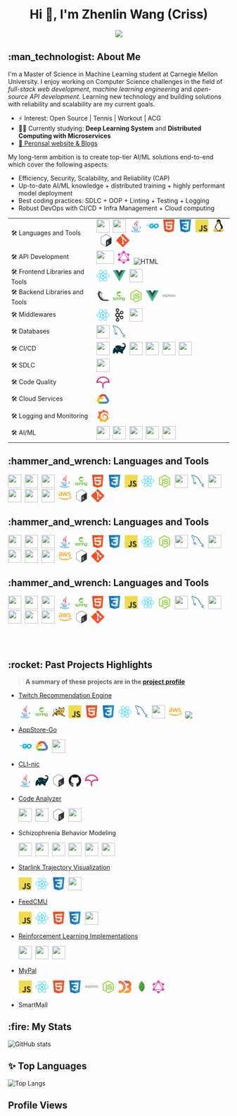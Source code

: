 <div id="header" align="center">
  <h1>Hi 👋, I'm Zhenlin Wang (Criss)</h1>
  <img src="https://media.giphy.com/media/3kPDmoWdBpQPNhCnUG/giphy.gif" width="300"/>
  
</div>

<h2> :man_technologist: About Me </h2>

I'm a Master of Science in Machine Learning student at Carnegie Mellon University. I enjoy working on Computer Science challenges in the field of *full-stack web development*, *machine learning engineering* and *open-source API development*. Learning new technology and building solutions with reliability and scalability are my current goals. 
- ⚡ Interest: Open Source | Tennis | Workout | ACG 
- 👨‍🏫 Currently studying: **Deep Learning System** and **Distributed Computing with Microservices**
- [:ledger: Peronsal website & Blogs](http://criss-wang.github.io)

My long-term ambition is to create top-tier AI/ML solutions end-to-end which cover the following aspects:
- Efficiency, Security, Scalability, and Reliability (CAP)
- Up-to-date AI/ML knowledge + distributed training + highly performant model deployment
- Best coding practices: SDLC + OOP + Linting + Testing + Logging
- Robust DevOps with CI/CD + Infra Management + Cloud computing


|      | |
|-----------------------|-----|
| <div> :hammer_and_wrench: Languages and Tools </div> | <img src="https://cdn.jsdelivr.net/gh/devicons/devicon/icons/cplusplus/cplusplus-original.svg" width="30" height="30"/>&nbsp; <img src="https://cdn.jsdelivr.net/gh/devicons/devicon/icons/python/python-original.svg" width="30" height="30"/>&nbsp; <img src="https://github.com/devicons/devicon/blob/master/icons/java/java-original.svg" title="Java" alt="Java" width="30" height="30"/>&nbsp; <img src="https://github.com/devicons/devicon/blob/master/icons/go/go-original-wordmark.svg" width="30" height="30"/>&nbsp; <img src="https://github.com/devicons/devicon/blob/master/icons/html5/html5-original.svg" title="HTML5" alt="HTML" width="30" height="30"/>&nbsp; <img src="https://github.com/devicons/devicon/blob/master/icons/css3/css3-original.svg" title="CSS3" alt="CSS" width="30" height="30"/>&nbsp; <img src="https://github.com/devicons/devicon/blob/master/icons/javascript/javascript-original.svg" title="JavaScript" alt="JavaScript" width="30" height="30"/>&nbsp; <img src="https://github.com/devicons/devicon/blob/master/icons/linux/linux-original.svg" title="bash" alt="bash" width="30" height="30"/>&nbsp; <img src="https://github.com/devicons/devicon/blob/master/icons/bash/bash-original.svg" title="bash" alt="bash" width="30" height="30"/>&nbsp; <img src="https://github.com/devicons/devicon/blob/master/icons/git/git-original.svg" title="Git" alt="Git" width="30" height="30"/> |
| <div> :hammer_and_wrench: API Development </div> | <img src="https://www.opc-router.com/wp-content/uploads/2020/04/icon_rest_webservice_600x400px.png" width="40" height="30"/>&nbsp; <img src="https://github.com/devicons/devicon/blob/master/icons/graphql/graphql-plain.svg" width="30" height="30"/>&nbsp; <img src="https://grpc.io/img/logos/grpc-logo.png" title="HTML5" alt="HTML" width="55" height="30"/>&nbsp; |
| <div> :hammer_and_wrench: Frontend Libraries and Tools </div> | <img src="https://github.com/devicons/devicon/blob/master/icons/react/react-original.svg" title="React" alt="React" width="30" height="30"/>&nbsp; <img src="https://github.com/devicons/devicon/blob/master/icons/vuejs/vuejs-original.svg" width="30" height="30"/>&nbsp; <img src="https://cdn.jsdelivr.net/gh/devicons/devicon/icons/d3js/d3js-original.svg"  width="30" height="30"/>&nbsp; |
| <div> :hammer_and_wrench: Backend Libraries and Tools </div> | <img src="https://github.com/devicons/devicon/blob/master/icons/flask/flask-original.svg" title="React" alt="React" width="30" height="30"/>&nbsp; <img src="https://github.com/devicons/devicon/blob/master/icons/spring/spring-original-wordmark.svg" title="Spring" alt="Spring" width="30" height="30"/>&nbsp; <img src="https://github.com/devicons/devicon/blob/master/icons/nodejs/nodejs-original.svg" title="NodeJS" alt="NodeJS" height="30"/>&nbsp; <img src="https://github.com/devicons/devicon/blob/master/icons/vuejs/vuejs-original.svg" width="30" height="30"/>&nbsp; <img src="https://github.com/devicons/devicon/blob/master/icons/express/express-original-wordmark.svg" title="MySQL" alt="MySQL" width="30" height="30"/>&nbsp; |
| <div> :hammer_and_wrench: Middlewares </div> | <img src="https://github.com/devicons/devicon/blob/master/icons/react/react-original.svg" title="React" alt="React" width="30" height="30"/>&nbsp; <img src="https://github.com/devicons/devicon/blob/master/icons/apachekafka/apachekafka-original.svg" width="30" height="30"/>&nbsp; <img src="https://cdn.jsdelivr.net/gh/devicons/devicon/icons/d3js/d3js-original.svg"  width="30" height="30"/>&nbsp; |
| <div> :hammer_and_wrench: Databases </div> | <img src="https://cdn.jsdelivr.net/gh/devicons/devicon/icons/mongodb/mongodb-original.svg" width="30" height="30"/>&nbsp; <img src="https://github.com/devicons/devicon/blob/master/icons/mysql/mysql-original.svg" title="MySQL"  alt="MySQL" width="30" height="30"/>&nbsp; |
| <div> :hammer_and_wrench: CI/CD </div> | <img src="https://cdn.jsdelivr.net/gh/devicons/devicon/icons/cmake/cmake-original.svg" width="30" height="30"/>&nbsp; <img src="https://github.com/devicons/devicon/blob/master/icons/gradle/gradle-plain.svg" title="Java" alt="Java" width="30" height="30"/>&nbsp; <img src="https://cdn.jsdelivr.net/gh/devicons/devicon/icons/docker/docker-original.svg" width="30" height="30"/>&nbsp; <img src="https://cdn.jsdelivr.net/gh/devicons/devicon/icons/kubernetes/kubernetes-plain.svg" width="30" height="30"/>&nbsp; <img src="https://cdn.jsdelivr.net/gh/devicons/devicon/icons/heroku/heroku-plain.svg" width="30" height="30"/>&nbsp; <img src="https://cdn.jsdelivr.net/gh/devicons/devicon/icons/jenkins/jenkins-original.svg" width="30" height="30"/>&nbsp;|
| <div> :hammer_and_wrench: SDLC </div> | <img src="https://cdn.jsdelivr.net/gh/devicons/devicon/icons/confluence/confluence-original.svg" width="30" height="30"/>&nbsp; |
| <div> :hammer_and_wrench: Code Quality </div> | <img src="https://github.com/devicons/devicon/blob/master/icons/codecov/codecov-plain.svg" title="bash" alt="bash" width="30" height="30"/>&nbsp; |
| <div> :hammer_and_wrench: Cloud Services </div> | <img src="https://github.com/devicons/devicon/blob/master/icons/googlecloud/googlecloud-original.svg" width="30" height="30"/>&nbsp; |
| <div> :hammer_and_wrench: Logging and Monitoring </div> | <img src="https://github.com/devicons/devicon/blob/master/icons/grafana/grafana-original.svg" width="30" height="30"/>&nbsp; |
| <div> :hammer_and_wrench: AI/ML </div> | <img src="https://cdn.jsdelivr.net/gh/devicons/devicon/icons/pytorch/pytorch-original.svg" width="30" height="30"/>&nbsp; <img src="https://cdn.jsdelivr.net/gh/devicons/devicon/icons/jupyter/jupyter-original.svg" width="30" height="30"/>&nbsp; <img src="https://cdn.jsdelivr.net/gh/devicons/devicon/icons/numpy/numpy-original.svg" width="30" height="30"/>&nbsp; <img src="https://cdn.jsdelivr.net/gh/devicons/devicon/icons/pandas/pandas-original.svg" width="30" height="30"/>&nbsp; <img src="https://cdn.jsdelivr.net/gh/devicons/devicon/icons/latex/latex-original.svg" width="30" height="30"/>&nbsp; |


<h2> :hammer_and_wrench: Languages and Tools </h2>
<div>
  <img src="https://cdn.jsdelivr.net/gh/devicons/devicon/icons/cplusplus/cplusplus-original.svg" width="30" height="30"/>&nbsp;
  <img src="https://cdn.jsdelivr.net/gh/devicons/devicon/icons/python/python-original.svg" width="30" height="30"/>&nbsp;
  <img src="https://cdn.jsdelivr.net/gh/devicons/devicon/icons/pytorch/pytorch-original.svg" width="30" height="30"/>&nbsp;
  <img src="https://github.com/devicons/devicon/blob/master/icons/java/java-original.svg" title="Java" alt="Java" width="30" height="30"/>&nbsp;
  <img src="https://github.com/devicons/devicon/blob/master/icons/spring/spring-original-wordmark.svg" title="Spring" alt="Spring" width="30" height="30"/>&nbsp;
  <img src="https://github.com/devicons/devicon/blob/master/icons/html5/html5-original.svg" title="HTML5" alt="HTML" width="30" height="30"/>&nbsp; 
  <img src="https://github.com/devicons/devicon/blob/master/icons/css3/css3-original.svg"  title="CSS3" alt="CSS" width="30" height="30"/>&nbsp;
  <img src="https://github.com/devicons/devicon/blob/master/icons/javascript/javascript-original.svg" title="JavaScript" alt="JavaScript" width="30" height="30"/>&nbsp;
  <img src="https://github.com/devicons/devicon/blob/master/icons/react/react-original.svg" title="React" alt="React" width="30" height="30"/>&nbsp;
  <img src="https://github.com/devicons/devicon/blob/master/icons/nodejs/nodejs-original.svg" title="NodeJS" alt="NodeJS" height="30"/>&nbsp;
  <img src="https://cdn.jsdelivr.net/gh/devicons/devicon/icons/d3js/d3js-original.svg"  width="30" height="30"/>&nbsp;
  <img src="https://github.com/devicons/devicon/blob/master/icons/mysql/mysql-original.svg" title="MySQL"  alt="MySQL" width="30" height="30"/>&nbsp;
  <img src="https://cdn.jsdelivr.net/gh/devicons/devicon/icons/mongodb/mongodb-original.svg" width="30" height="30"/>&nbsp;
  <img src="https://cdn.jsdelivr.net/gh/devicons/devicon/icons/nginx/nginx-original.svg" width="30" height="30"/>&nbsp;
  <img src="https://cdn.jsdelivr.net/gh/devicons/devicon/icons/docker/docker-original.svg" width="30" height="30"/>&nbsp;
  <img src="https://cdn.jsdelivr.net/gh/devicons/devicon/icons/kubernetes/kubernetes-plain.svg" width="30" height="30"/>&nbsp;
  <img src="https://github.com/devicons/devicon/blob/master/icons/amazonwebservices/amazonwebservices-plain-wordmark.svg" title="AWS" alt="AWS" width="30" height="30"/>&nbsp;
  <img src="https://github.com/devicons/devicon/blob/master/icons/bash/bash-original.svg" title="bash" alt="bash" width="30" height="30"/>&nbsp;
  <img src="https://github.com/devicons/devicon/blob/master/icons/git/git-original.svg" title="Git" **alt="Git" width="30" height="30"/>
</div>

<h2> :hammer_and_wrench: Languages and Tools </h2>
<div>
  <img src="https://cdn.jsdelivr.net/gh/devicons/devicon/icons/cplusplus/cplusplus-original.svg" width="30" height="30"/>&nbsp;
  <img src="https://cdn.jsdelivr.net/gh/devicons/devicon/icons/python/python-original.svg" width="30" height="30"/>&nbsp;
  <img src="https://cdn.jsdelivr.net/gh/devicons/devicon/icons/pytorch/pytorch-original.svg" width="30" height="30"/>&nbsp;
  <img src="https://github.com/devicons/devicon/blob/master/icons/java/java-original.svg" title="Java" alt="Java" width="30" height="30"/>&nbsp;
  <img src="https://github.com/devicons/devicon/blob/master/icons/spring/spring-original-wordmark.svg" title="Spring" alt="Spring" width="30" height="30"/>&nbsp;
  <img src="https://github.com/devicons/devicon/blob/master/icons/html5/html5-original.svg" title="HTML5" alt="HTML" width="30" height="30"/>&nbsp; 
  <img src="https://github.com/devicons/devicon/blob/master/icons/css3/css3-original.svg"  title="CSS3" alt="CSS" width="30" height="30"/>&nbsp;
  <img src="https://github.com/devicons/devicon/blob/master/icons/javascript/javascript-original.svg" title="JavaScript" alt="JavaScript" width="30" height="30"/>&nbsp;
  <img src="https://github.com/devicons/devicon/blob/master/icons/react/react-original.svg" title="React" alt="React" width="30" height="30"/>&nbsp;
  <img src="https://github.com/devicons/devicon/blob/master/icons/nodejs/nodejs-original.svg" title="NodeJS" alt="NodeJS" height="30"/>&nbsp;
  <img src="https://cdn.jsdelivr.net/gh/devicons/devicon/icons/d3js/d3js-original.svg"  width="30" height="30"/>&nbsp;
  <img src="https://github.com/devicons/devicon/blob/master/icons/mysql/mysql-original.svg" title="MySQL"  alt="MySQL" width="30" height="30"/>&nbsp;
  <img src="https://cdn.jsdelivr.net/gh/devicons/devicon/icons/mongodb/mongodb-original.svg" width="30" height="30"/>&nbsp;
  <img src="https://cdn.jsdelivr.net/gh/devicons/devicon/icons/nginx/nginx-original.svg" width="30" height="30"/>&nbsp;
  <img src="https://cdn.jsdelivr.net/gh/devicons/devicon/icons/docker/docker-original.svg" width="30" height="30"/>&nbsp;
  <img src="https://cdn.jsdelivr.net/gh/devicons/devicon/icons/kubernetes/kubernetes-plain.svg" width="30" height="30"/>&nbsp;
  <img src="https://github.com/devicons/devicon/blob/master/icons/amazonwebservices/amazonwebservices-plain-wordmark.svg" title="AWS" alt="AWS" width="30" height="30"/>&nbsp;
  <img src="https://github.com/devicons/devicon/blob/master/icons/bash/bash-original.svg" title="bash" alt="bash" width="30" height="30"/>&nbsp;
  <img src="https://github.com/devicons/devicon/blob/master/icons/git/git-original.svg" title="Git" **alt="Git" width="30" height="30"/>
</div>

<h2> :hammer_and_wrench: Languages and Tools </h2>
<div>
  <img src="https://cdn.jsdelivr.net/gh/devicons/devicon/icons/cplusplus/cplusplus-original.svg" width="30" height="30"/>&nbsp;
  <img src="https://cdn.jsdelivr.net/gh/devicons/devicon/icons/python/python-original.svg" width="30" height="30"/>&nbsp;
  <img src="https://cdn.jsdelivr.net/gh/devicons/devicon/icons/pytorch/pytorch-original.svg" width="30" height="30"/>&nbsp;
  <img src="https://github.com/devicons/devicon/blob/master/icons/java/java-original.svg" title="Java" alt="Java" width="30" height="30"/>&nbsp;
  <img src="https://github.com/devicons/devicon/blob/master/icons/spring/spring-original-wordmark.svg" title="Spring" alt="Spring" width="30" height="30"/>&nbsp;
  <img src="https://github.com/devicons/devicon/blob/master/icons/html5/html5-original.svg" title="HTML5" alt="HTML" width="30" height="30"/>&nbsp; 
  <img src="https://github.com/devicons/devicon/blob/master/icons/css3/css3-original.svg"  title="CSS3" alt="CSS" width="30" height="30"/>&nbsp;
  <img src="https://github.com/devicons/devicon/blob/master/icons/javascript/javascript-original.svg" title="JavaScript" alt="JavaScript" width="30" height="30"/>&nbsp;
  <img src="https://github.com/devicons/devicon/blob/master/icons/react/react-original.svg" title="React" alt="React" width="30" height="30"/>&nbsp;
  <img src="https://github.com/devicons/devicon/blob/master/icons/nodejs/nodejs-original.svg" title="NodeJS" alt="NodeJS" height="30"/>&nbsp;
  <img src="https://cdn.jsdelivr.net/gh/devicons/devicon/icons/d3js/d3js-original.svg"  width="30" height="30"/>&nbsp;
  <img src="https://github.com/devicons/devicon/blob/master/icons/mysql/mysql-original.svg" title="MySQL"  alt="MySQL" width="30" height="30"/>&nbsp;
  <img src="https://cdn.jsdelivr.net/gh/devicons/devicon/icons/mongodb/mongodb-original.svg" width="30" height="30"/>&nbsp;
  <img src="https://cdn.jsdelivr.net/gh/devicons/devicon/icons/nginx/nginx-original.svg" width="30" height="30"/>&nbsp;
  <img src="https://cdn.jsdelivr.net/gh/devicons/devicon/icons/docker/docker-original.svg" width="30" height="30"/>&nbsp;
  <img src="https://cdn.jsdelivr.net/gh/devicons/devicon/icons/kubernetes/kubernetes-plain.svg" width="30" height="30"/>&nbsp;
  <img src="https://github.com/devicons/devicon/blob/master/icons/amazonwebservices/amazonwebservices-plain-wordmark.svg" title="AWS" alt="AWS" width="30" height="30"/>&nbsp;
  <img src="https://github.com/devicons/devicon/blob/master/icons/bash/bash-original.svg" title="bash" alt="bash" width="30" height="30"/>&nbsp;
  <img src="https://github.com/devicons/devicon/blob/master/icons/git/git-original.svg" title="Git" **alt="Git" width="30" height="30"/>
</div>

<br/><br/>

<h2> :rocket: Past Projects Highlights </h2>

> **A summary of these projects are in the [project profile](https://criss-wang.github.io/categories/Projects/)**

- [Twitch Recommendation Engine](http://44.204.231.77/)
  
  <img src="https://github.com/devicons/devicon/blob/master/icons/java/java-original.svg" title="Java" alt="Java" width="30" height="30"/>&nbsp;
  <img src="https://github.com/devicons/devicon/blob/master/icons/spring/spring-original-wordmark.svg" title="Spring" alt="Spring" width="30" height="30"/>&nbsp;
  <img src="https://github.com/devicons/devicon/blob/master/icons/tomcat/tomcat-original.svg" width="30" height="30"/>&nbsp;
  <img src="https://github.com/devicons/devicon/blob/master/icons/javascript/javascript-original.svg" title="JavaScript" alt="JavaScript" width="30" height="30"/>&nbsp;
  <img src="https://github.com/devicons/devicon/blob/master/icons/html5/html5-original.svg" title="HTML5" alt="HTML" width="30" height="30"/>&nbsp;
  <img src="https://github.com/devicons/devicon/blob/master/icons/css3/css3-original.svg"  title="CSS3" alt="CSS" width="30" height="30"/>&nbsp;
  <img src="https://github.com/devicons/devicon/blob/master/icons/react/react-original.svg" title="React" alt="React" width="30" height="30"/>&nbsp;
  <img src="https://github.com/devicons/devicon/blob/master/icons/mysql/mysql-original.svg" title="MySQL" alt="MySQL" width="30" height="30"/>&nbsp;
  <img src="https://cdn.jsdelivr.net/gh/devicons/devicon/icons/docker/docker-original.svg" width="30" height="30"/>&nbsp;
  <img src="https://github.com/devicons/devicon/blob/master/icons/amazonwebservices/amazonwebservices-plain-wordmark.svg" width="30" height="30"/>&nbsp;
  <img src="https://svn.apache.org/repos/asf/comdev/project-logos/originals/maven.svg" height="25"/>

- [AppStore-Go](https://github.com/Criss-Wang/AppStore-GO/tree/main)
  
  <img src="https://github.com/devicons/devicon/blob/master/icons/go/go-original-wordmark.svg" width="30" height="30"/>&nbsp;
  <img src="https://github.com/devicons/devicon/blob/master/icons/googlecloud/googlecloud-original.svg" width="30" height="30"/>&nbsp;
  <img src="https://img.icons8.com/color/480/null/elasticsearch.png" width="30" height="30"/>&nbsp;
  
  
- [CLI-nic](https://ay2021s1-cs2103-w14-4.github.io/tp/)
  
  <img src="https://github.com/devicons/devicon/blob/master/icons/java/java-original.svg" title="Java" alt="Java" width="30" height="30"/>&nbsp;
  <img src="https://github.com/devicons/devicon/blob/master/icons/gradle/gradle-plain.svg" title="Java" alt="Java" width="30" height="30"/>&nbsp;
  <img src="https://github.com/devicons/devicon/blob/master/icons/bash/bash-plain.svg" title="bash" alt="bash" width="30" height="30"/>&nbsp;
  <img src="https://github.com/devicons/devicon/blob/master/icons/github/github-original.svg" title="bash" alt="bash" width="30" height="30"/>&nbsp;
  <img src="https://github.com/devicons/devicon/blob/master/icons/codecov/codecov-plain.svg" title="bash" alt="bash" width="30" height="30"/>&nbsp;
  
- [Code Analyzer](https://github.com/Criss-Wang/Code-Analyzer)

  <img src="https://cdn.jsdelivr.net/gh/devicons/devicon/icons/cplusplus/cplusplus-original.svg" width="30" height="30"/>&nbsp;
  <img src="https://cdn.jsdelivr.net/gh/devicons/devicon/icons/cmake/cmake-original.svg" width="30" height="30"/>&nbsp;
  <img src="https://github.com/devicons/devicon/blob/master/icons/bash/bash-plain.svg" title="bash" alt="bash" width="30" height="30"/>&nbsp;
  <img src="https://cdn.jsdelivr.net/gh/devicons/devicon/icons/linux/linux-original.svg" width="30" height="30"/>&nbsp;

- Schizophrenia Behavior Modeling

  <img src="https://cdn.jsdelivr.net/gh/devicons/devicon/icons/python/python-original.svg" width="30" height="30"/>&nbsp;
  <img src="https://cdn.jsdelivr.net/gh/devicons/devicon/icons/pytorch/pytorch-original.svg" width="30" height="30"/>&nbsp;
  <img src="https://cdn.jsdelivr.net/gh/devicons/devicon/icons/jupyter/jupyter-original.svg" width="30" height="30"/>&nbsp;
  <img src="https://cdn.jsdelivr.net/gh/devicons/devicon/icons/numpy/numpy-original.svg" width="30" height="30"/>&nbsp;
  <img src="https://cdn.jsdelivr.net/gh/devicons/devicon/icons/pandas/pandas-original.svg" width="30" height="30"/>&nbsp;
  <img src="https://cdn.jsdelivr.net/gh/devicons/devicon/icons/amazonwebservices/amazonwebservices-plain-wordmark.svg" width="30" height="30"/>&nbsp;
  
- [Starlink Trajectory Visualization](https://github.com/Criss-Wang/Satellite-Tracker)      
  
  <img src="https://github.com/devicons/devicon/blob/master/icons/javascript/javascript-original.svg" title="JavaScript" alt="JavaScript" width="30" height="30"/>&nbsp;
  <img src="https://github.com/devicons/devicon/blob/master/icons/react/react-original.svg" title="React" alt="React" width="30" height="30"/>&nbsp;
  <img src="https://github.com/devicons/devicon/blob/master/icons/css3/css3-original.svg"  title="CSS3" alt="CSS" width="30" height="30"/>&nbsp;
  <img src="https://cdn.jsdelivr.net/gh/devicons/devicon/icons/d3js/d3js-original.svg"  width="30" height="30"/>&nbsp;
                                    
- [FeedCMU](https://github.com/sanjana-shriram/hackcmu/tree/main/feedcmu)

  <img src="https://github.com/devicons/devicon/blob/master/icons/javascript/javascript-original.svg" title="JavaScript" alt="JavaScript" width="30" height="30"/>&nbsp;
  <img src="https://github.com/devicons/devicon/blob/master/icons/react/react-original.svg" title="React" alt="React" width="30" height="30"/>&nbsp;
  <img src="https://github.com/devicons/devicon/blob/master/icons/html5/html5-original.svg" title="HTML5" alt="HTML" width="30" height="30"/>&nbsp;
  <img src="https://github.com/devicons/devicon/blob/master/icons/css3/css3-original.svg"  title="CSS3" alt="CSS" width="30" height="30"/>&nbsp;
  <img src="https://cdn.jsdelivr.net/gh/devicons/devicon/icons/googlecloud/googlecloud-original.svg" width="30" height="30"/>&nbsp;
  
- [Reinforcement Learning Implementations](https://github.com/Criss-Wang/Deep-Reinforcement-Learning-Implementations)

  <img src="https://cdn.jsdelivr.net/gh/devicons/devicon/icons/python/python-original.svg" width="30" height="30"/>&nbsp;
  <img src="https://cdn.jsdelivr.net/gh/devicons/devicon/icons/pytorch/pytorch-original.svg" width="30" height="30"/>&nbsp;
  <img src="https://cdn.jsdelivr.net/gh/devicons/devicon/icons/jupyter/jupyter-original.svg" width="30" height="30"/>&nbsp;
  
- [MyPal](https://mypal-nus.herokuapp.com/)

  <img src="https://github.com/devicons/devicon/blob/master/icons/javascript/javascript-original.svg" title="JavaScript" alt="JavaScript" width="30" height="30"/>&nbsp;
  <img src="https://github.com/devicons/devicon/blob/master/icons/react/react-original.svg" title="React" alt="React" width="30" height="30"/>&nbsp;
  <img src="https://github.com/devicons/devicon/blob/master/icons/html5/html5-original.svg" title="HTML5" alt="HTML" width="30" height="30"/>&nbsp;
  <img src="https://github.com/devicons/devicon/blob/master/icons/css3/css3-original.svg"  title="CSS3" alt="CSS" width="30" height="30"/>&nbsp;
  <img src="https://github.com/devicons/devicon/blob/master/icons/express/express-original-wordmark.svg" title="MySQL" alt="MySQL" width="30" height="30"/>&nbsp;
  <img src="https://github.com/devicons/devicon/blob/master/icons/nodejs/nodejs-original.svg" title="MySQL" alt="MySQL" width="30" height="30"/>&nbsp;
  <img src="https://github.com/devicons/devicon/blob/master/icons/d3js/d3js-original.svg"  title="CSS3" alt="CSS" width="30" height="30"/>&nbsp;
  <img src="https://github.com/devicons/devicon/blob/master/icons/mongodb/mongodb-original.svg" title="MySQL" alt="MySQL" width="30" height="30"/>&nbsp;
  <img src="https://github.com/devicons/devicon/blob/master/icons/graphql/graphql-plain.svg" width="30" height="30"/>&nbsp;

- SmartMall

<!-- - AppStore: A Cloud and React based App Purchase Platform -->
<!-- - Tinnews: A Tinder-like News App     -->

<h2> :fire: My Stats </h2>

<!-- [![GitHub Streak](http://github-readme-streak-stats.herokuapp.com?user=criss-wang&theme=java-dark)](https://git.io/streak-stats) -->
![GitHub stats](https://github-readme-stats-chi-hazel.vercel.app/api?username=criss-wang&show_icons=true&theme=nord&count_private=true&hide=contribs)

<h2> ✨ Top Languages </h2>

![Top Langs](https://github-readme-stats-chi-hazel.vercel.app/api/top-langs/?username=criss-wang&layout=compact&theme=nord&exclude_repo=github-readme-stats&hide=jupyter%20notebook,html,css,stylus&langs_count=5)

<h2> Profile Views </h2>
<img src="https://komarev.com/ghpvc/?username=criss-wang&style=flat-round&color=blue" alt=""/>


<!--
**Criss-Wang/Criss-Wang** is a ✨ _special_ ✨ repository because its `README.md` (this file) appears on your GitHub profile.

Here are some ideas to get you started:

- 🔭 I’m currently working on ...
- 🌱 I’m currently learning ...
- 👯 I’m looking to collaborate on ...
- 🤔 I’m looking for help with ...
- 💬 Ask me about ...
- 📫 How to reach me: ...
- 😄 Pronouns: ...
- ⚡ Interest: Anime | Workout 
-->
